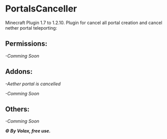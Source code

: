 # PortalsCanceller
Minecraft Plugin 1.7 to 1.2.10. Plugin for cancel all portal creation and cancel nether portal teleporting:


**Permissions:**
----------------------------
*-Comming Soon*

**Addons:**
--------------------------
*-Aether portal is cancelled*

*-Comming Soon*

**Others:**
-----------------

*-Comming Soon*



***© By Volax, free use.***
